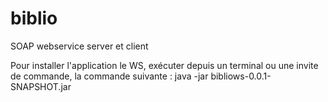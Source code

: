 # biblio
SOAP webservice server et client

Pour installer l'application le WS, exécuter depuis un terminal ou une invite de commande, la commande suivante :
java -jar bibliows-0.0.1-SNAPSHOT.jar
